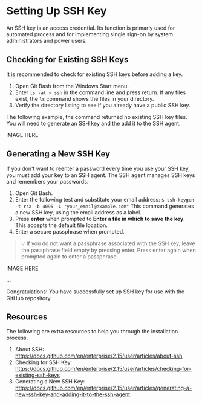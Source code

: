 # Setting Up SSH Key
An SSH key is an access credential. Its function is primarly used for automated process and for implementing single sign-on by system administrators and power users. 

## Checking for Existing SSH Keys
It is recommended to check for existing SSH keys before adding a key.
1. Open Git Bash from the Windows Start menu.
2. Enter `ls -al ~.ssh` in the command line and press return.
If any files exist, the `ls` command shows the files in your directory.
3. Verify the directory listing to see if you already have a public SSH key.

The following example, the command returned no existing SSH key files. You will need to generate an SSH key and the add it to the SSH agent.

IMAGE HERE

## Generating a New SSH Key
If you don't want to reenter a password every time you use your SSH key, you must add your key to an SSH agent. The SSH agent manages SSH keys and remembers your passwords.
1. Open Git Bash.
2. Enter the following test and substitute your email address: `$ ssh-keygen -t rsa -b 4096 -C "your_email@example.com"`
This command generates a new SSH key, using the email address as a label.
3. Press **enter** when prompted to **Enter a file in which to save the key**. This accepts the default file location.
4. Enter a secure passphrase when prompted.
>:bulb: If you do not want a passphrase associated with the SSH key, leave the passphrase field empty by pressing enter. Press enter again when prompted again to enter a  passphrase.

IMAGE HERE




...

Congratulations! You have successfully set up SSH key for use with the GitHub repository.

## Resources
The following are extra resources to help you through the installation process. 
1. About SSH: <br> https://docs.github.com/en/enterprise/2.15/user/articles/about-ssh 
2. Checking for SSH Key: <br> https://docs.github.com/en/enterprise/2.15/user/articles/checking-for-existing-ssh-keys
3. Generating a New SSH Key: <br> https://docs.github.com/en/enterprise/2.15/user/articles/generating-a-new-ssh-key-and-adding-it-to-the-ssh-agent


